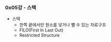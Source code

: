 ### 0x05강 - 스택

- 스택
    - 한쪽 끝에서만 원소를 넣거나 뺄 수 있는 자료구조
    - FILO(First In Last Out)
    - Restricted Structure
